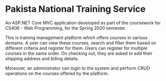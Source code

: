 # Pakista National Training Service

An ASP.NET Core MVC application developed as part of the coursework for CS406 - Web Programming, for the Spring 2020 semester.

This is training management platform which offers courses in various domains. A user can view these courses, search and filter them based on different criteria and register for them. Users can register for multiple courses in the same order. On checking out, they are asked to add their shipping address and billing details.

Moreover, an administrator can login to the system and perform CRUD operations on the courses offered by the platform.
